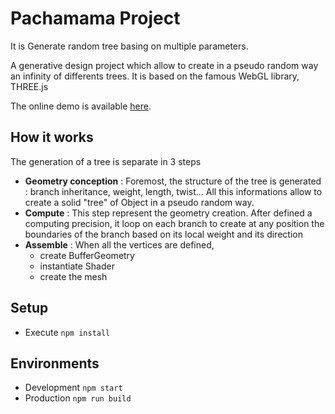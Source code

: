 # Pachamama Project


It is Generate random tree basing on multiple parameters. 

A generative design project which allow to create in a pseudo random way an infinity of differents trees.
It is based on the famous WebGL library, THREE.js

The online demo is available <a href="">here</a>.

## How it works

The generation of a tree is separate in 3 steps
- __Geometry conception__ : Foremost, the structure of the tree is generated : branch inheritance, weight, length, twist...
All this informations allow to create a solid "tree" of Object in a pseudo random way.
- __Compute__ : This step represent the geometry creation. After defined a computing precision, it loop on each branch to create at any position the boundaries of the branch based on its local weight and its direction
- __Assemble__ : When all the vertices are defined, 
	- create BufferGeometry
	- instantiate Shader
	- create the mesh


## Setup

* Execute `npm install`

## Environments

* Development `npm start`
* Production `npm run build`

